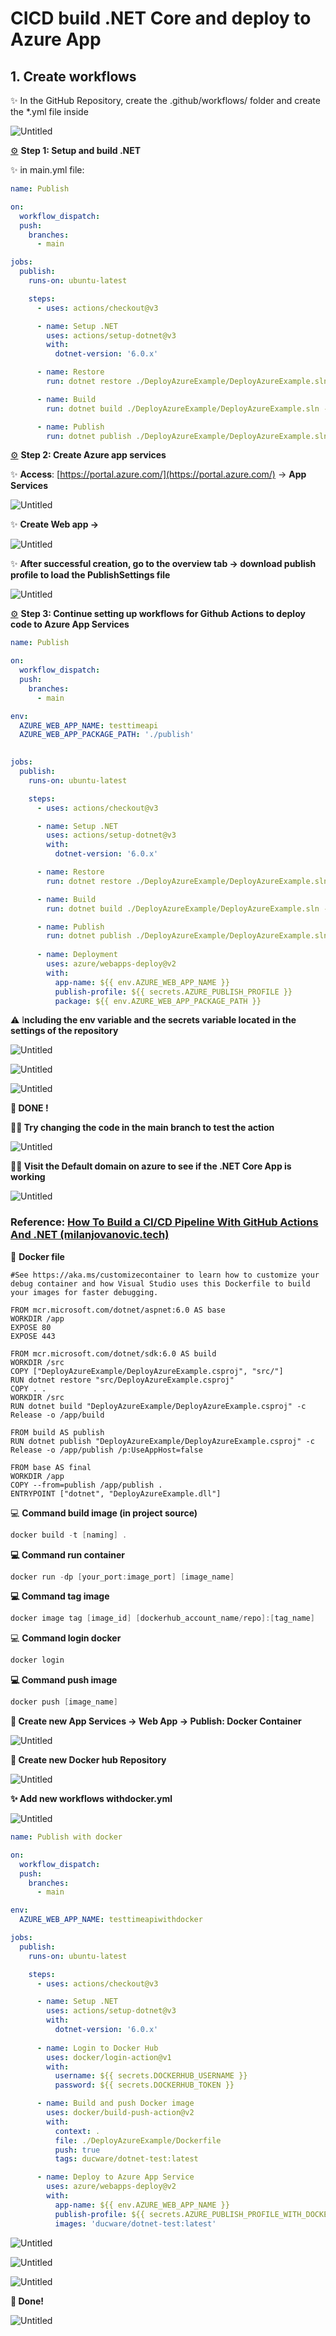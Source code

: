 # CICD build .NET Core and deploy to Azure App

## 1. Create workflows

✨ In the GitHub Repository, create the .github/workflows/ folder and create the *.yml file inside

![Untitled](CICD%20build%20NET%20Core%20and%20deploy%20to%20Azure%20App%20e3cec8e1d7274c0eb12d8b3d6166aedc/Untitled.png)

[⚙️](https://www.bing.com/ck/a?!&&p=9c5d147000f50c8dJmltdHM9MTY5Njk4MjQwMCZpZ3VpZD0yOTBhYzhlMS01NDk3LTY5M2EtMTg4NS1kYjhmNTU5NjY4OTQmaW5zaWQ9NTIxNA&ptn=3&hsh=3&fclid=290ac8e1-5497-693a-1885-db8f55966894&psq=setting+emoji&u=a1aHR0cHM6Ly9lbW9qaXBlZGlhLm9yZy9nZWFy&ntb=1) **Step 1:  Setup and build .NET**

✨ in main.yml file:

```yaml
name: Publish

on:
  workflow_dispatch:
  push:
    branches:
      - main

jobs:
  publish:
    runs-on: ubuntu-latest

    steps:
      - uses: actions/checkout@v3

      - name: Setup .NET
        uses: actions/setup-dotnet@v3
        with:
          dotnet-version: '6.0.x'

      - name: Restore
        run: dotnet restore ./DeployAzureExample/DeployAzureExample.sln

      - name: Build
        run: dotnet build ./DeployAzureExample/DeployAzureExample.sln --configuration Release --no-restore

      - name: Publish
        run: dotnet publish ./DeployAzureExample/DeployAzureExample.sln --configuration Release --no-build
```

[⚙️](https://www.bing.com/ck/a?!&&p=9c5d147000f50c8dJmltdHM9MTY5Njk4MjQwMCZpZ3VpZD0yOTBhYzhlMS01NDk3LTY5M2EtMTg4NS1kYjhmNTU5NjY4OTQmaW5zaWQ9NTIxNA&ptn=3&hsh=3&fclid=290ac8e1-5497-693a-1885-db8f55966894&psq=setting+emoji&u=a1aHR0cHM6Ly9lbW9qaXBlZGlhLm9yZy9nZWFy&ntb=1) **Step 2:  Create Azure app services**

✨ **Access**: [https://portal.azure.com/](https://portal.azure.com/) → **App Services**

![Untitled](CICD%20build%20NET%20Core%20and%20deploy%20to%20Azure%20App%20e3cec8e1d7274c0eb12d8b3d6166aedc/Untitled%201.png)

✨ **Create Web app →**

![Untitled](CICD%20build%20NET%20Core%20and%20deploy%20to%20Azure%20App%20e3cec8e1d7274c0eb12d8b3d6166aedc/Untitled%202.png)

✨ **After successful creation, go to the overview tab -> download publish profile to load the PublishSettings file**

![Untitled](CICD%20build%20NET%20Core%20and%20deploy%20to%20Azure%20App%20e3cec8e1d7274c0eb12d8b3d6166aedc/Untitled%203.png)

[⚙️](https://www.bing.com/ck/a?!&&p=9c5d147000f50c8dJmltdHM9MTY5Njk4MjQwMCZpZ3VpZD0yOTBhYzhlMS01NDk3LTY5M2EtMTg4NS1kYjhmNTU5NjY4OTQmaW5zaWQ9NTIxNA&ptn=3&hsh=3&fclid=290ac8e1-5497-693a-1885-db8f55966894&psq=setting+emoji&u=a1aHR0cHM6Ly9lbW9qaXBlZGlhLm9yZy9nZWFy&ntb=1) **Step 3: Continue setting up workflows for Github Actions to deploy code to Azure App Services**

```yaml
name: Publish

on:
  workflow_dispatch:
  push:
    branches:
      - main

env:
  AZURE_WEB_APP_NAME: testtimeapi
  AZURE_WEB_APP_PACKAGE_PATH: './publish'
  

jobs:
  publish:
    runs-on: ubuntu-latest

    steps:
      - uses: actions/checkout@v3

      - name: Setup .NET
        uses: actions/setup-dotnet@v3
        with:
          dotnet-version: '6.0.x'

      - name: Restore
        run: dotnet restore ./DeployAzureExample/DeployAzureExample.sln

      - name: Build
        run: dotnet build ./DeployAzureExample/DeployAzureExample.sln --configuration Release --no-restore

      - name: Publish
        run: dotnet publish ./DeployAzureExample/DeployAzureExample.sln --configuration Release --no-build --output '${{ env.AZURE_WEB_APP_PACKAGE_PATH }}'
      
      - name: Deployment
        uses: azure/webapps-deploy@v2
        with:
          app-name: ${{ env.AZURE_WEB_APP_NAME }}
          publish-profile: ${{ secrets.AZURE_PUBLISH_PROFILE }}
          package: ${{ env.AZURE_WEB_APP_PACKAGE_PATH }}
```

⚠️ I**ncluding the env variable and the secrets variable located in the settings of the repository**

![Untitled](CICD%20build%20NET%20Core%20and%20deploy%20to%20Azure%20App%20e3cec8e1d7274c0eb12d8b3d6166aedc/Untitled%204.png)

![Untitled](CICD%20build%20NET%20Core%20and%20deploy%20to%20Azure%20App%20e3cec8e1d7274c0eb12d8b3d6166aedc/Untitled%205.png)

![Untitled](CICD%20build%20NET%20Core%20and%20deploy%20to%20Azure%20App%20e3cec8e1d7274c0eb12d8b3d6166aedc/Untitled%206.png)

**💅 DONE !**

**🧑‍💻 Try changing the code in the main branch to test the action**

![Untitled](CICD%20build%20NET%20Core%20and%20deploy%20to%20Azure%20App%20e3cec8e1d7274c0eb12d8b3d6166aedc/Untitled%207.png)

**🧑‍💻 Visit the Default domain on azure to see if the .NET Core App is working**

![Untitled](CICD%20build%20NET%20Core%20and%20deploy%20to%20Azure%20App%20e3cec8e1d7274c0eb12d8b3d6166aedc/Untitled%208.png)

### Reference: [How To Build a CI/CD Pipeline With GitHub Actions And .NET (milanjovanovic.tech)](https://www.milanjovanovic.tech/blog/how-to-build-ci-cd-pipeline-with-github-actions-and-dotnet)

📂 **Docker file**

```docker
#See https://aka.ms/customizecontainer to learn how to customize your debug container and how Visual Studio uses this Dockerfile to build your images for faster debugging.

FROM mcr.microsoft.com/dotnet/aspnet:6.0 AS base
WORKDIR /app
EXPOSE 80
EXPOSE 443

FROM mcr.microsoft.com/dotnet/sdk:6.0 AS build
WORKDIR /src
COPY ["DeployAzureExample/DeployAzureExample.csproj", "src/"]
RUN dotnet restore "src/DeployAzureExample.csproj"
COPY . .
WORKDIR /src
RUN dotnet build "DeployAzureExample/DeployAzureExample.csproj" -c Release -o /app/build

FROM build AS publish
RUN dotnet publish "DeployAzureExample/DeployAzureExample.csproj" -c Release -o /app/publish /p:UseAppHost=false

FROM base AS final
WORKDIR /app
COPY --from=publish /app/publish .
ENTRYPOINT ["dotnet", "DeployAzureExample.dll"]
```

💻 **Command build image (in project source)**

```powershell
docker build -t [naming] .
```

**💻 Command run container**

```powershell
docker run -dp [your_port:image_port] [image_name]
```

**💻 Command tag image**

```powershell
docker image tag [image_id] [dockerhub_account_name/repo]:[tag_name]
```

💻 **Command login docker**

```powershell
docker login
```

**💻 Command push image**

```powershell
docker push [image_name]
```

**🧩 Create new App Services → Web App → Publish: Docker Container**

![Untitled](Docker%20build%20NET%20Core%2004dae5b33a7241cb9c9fa7f9979bf4c8/Untitled.png)

**🧩 Create new Docker hub Repository**

![Untitled](Docker%20build%20NET%20Core%2004dae5b33a7241cb9c9fa7f9979bf4c8/Untitled%201.png)

**✨ Add new workflows withdocker.yml**

![Untitled](Docker%20build%20NET%20Core%2004dae5b33a7241cb9c9fa7f9979bf4c8/Untitled%202.png)

```yaml
name: Publish with docker

on:
  workflow_dispatch:
  push:
    branches:
      - main

env:
  AZURE_WEB_APP_NAME: testtimeapiwithdocker

jobs:
  publish:
    runs-on: ubuntu-latest

    steps:
      - uses: actions/checkout@v3

      - name: Setup .NET
        uses: actions/setup-dotnet@v3
        with:
          dotnet-version: '6.0.x'
      
      - name: Login to Docker Hub
        uses: docker/login-action@v1 
        with:
          username: ${{ secrets.DOCKERHUB_USERNAME }}
          password: ${{ secrets.DOCKERHUB_TOKEN }}      

      - name: Build and push Docker image
        uses: docker/build-push-action@v2
        with:
          context: .
          file: ./DeployAzureExample/Dockerfile
          push: true
          tags: ducware/dotnet-test:latest

      - name: Deploy to Azure App Service
        uses: azure/webapps-deploy@v2
        with:
          app-name: ${{ env.AZURE_WEB_APP_NAME }}
          publish-profile: ${{ secrets.AZURE_PUBLISH_PROFILE_WITH_DOCKER }}
          images: 'ducware/dotnet-test:latest'
```

![Untitled](Docker%20build%20NET%20Core%2004dae5b33a7241cb9c9fa7f9979bf4c8/Untitled%203.png)

![Untitled](Docker%20build%20NET%20Core%2004dae5b33a7241cb9c9fa7f9979bf4c8/Untitled%204.png)

![Untitled](Docker%20build%20NET%20Core%2004dae5b33a7241cb9c9fa7f9979bf4c8/Untitled%205.png)

**💅 Done!**

![Untitled](Docker%20build%20NET%20Core%2004dae5b33a7241cb9c9fa7f9979bf4c8/Untitled%206.png)
